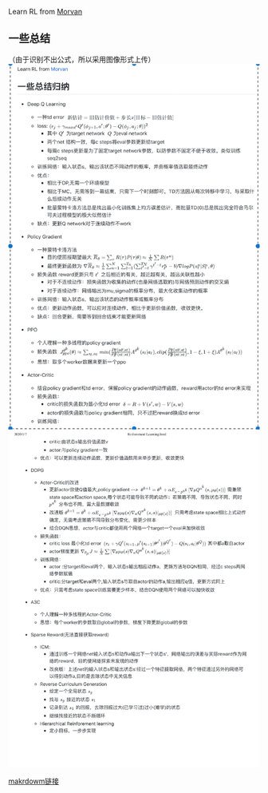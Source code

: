 Learn RL from [Morvan](https://github.com/MorvanZhou/Reinforcement-learning-with-tensorflow)
## 一些总结
（由于识别不出公式，所以采用图像形式上传）
![](https://github.com/LeslieZhoa/My_RL_Learning/blob/master/RL_1.png)
![](https://github.com/LeslieZhoa/My_RL_Learning/blob/master/RL_2.png)

[makrdowm链接](http://note.youdao.com/noteshare?id=f738ce63493881d6eead8f0dda605b0d)

